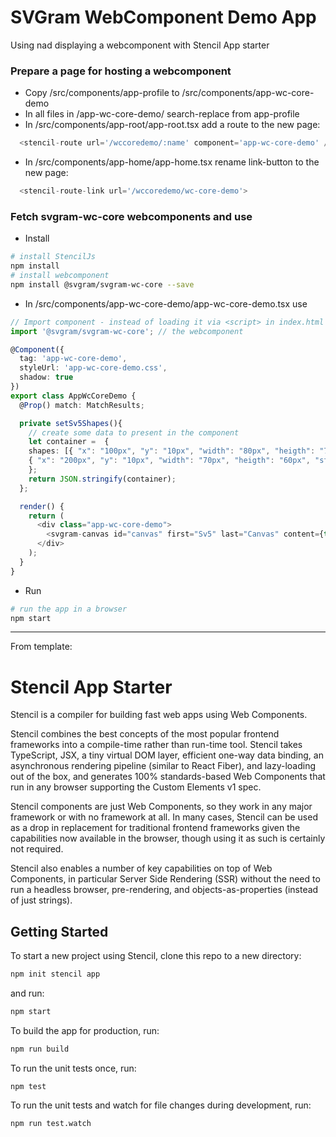 # SVGram WebComponent Demo App

Using nad displaying a webcomponent with Stencil App starter

### Prepare a page for hosting a webcomponent

* Copy /src/components/app-profile to /src/components/app-wc-core-demo
* In all files in /app-wc-core-demo/ search-replace from app-profile
* In /src/components/app-root/app-root.tsx add a route to the new page:
```typescript
  <stencil-route url='/wccoredemo/:name' component='app-wc-core-demo' />
```
* In /src/components/app-home/app-home.tsx rename link-button to the new page:
```typescript
  <stencil-route-link url='/wccoredemo/wc-core-demo'>
```

### Fetch svgram-wc-core webcomponents and use <svgram-canvas>

* Install
```bash
# install StencilJs
npm install
# install webcomponent
npm install @svgram/svgram-wc-core --save
```

* In /src/components/app-wc-core-demo/app-wc-core-demo.tsx use <svgram-canvas>
```typescript
// Import component - instead of loading it via <script> in index.html
import '@svgram/svgram-wc-core'; // the webcomponent

@Component({
  tag: 'app-wc-core-demo',
  styleUrl: 'app-wc-core-demo.css',
  shadow: true
})
export class AppWcCoreDemo {
  @Prop() match: MatchResults;

  private setSv5Shapes(){
    // create some data to present in the component
    let container =  {
    shapes: [{ "x": "100px", "y": "10px", "width": "80px", "heigth": "70px", "stroke": "red", "fill": "green"},
    { "x": "200px", "y": "10px", "width": "70px", "heigth": "60px", "stroke": "blue", "fill": "brown"}]
    };
    return JSON.stringify(container);  
  };  

  render() {
    return (
      <div class="app-wc-core-demo">
        <svgram-canvas id="canvas" first="Sv5" last="Canvas" content={this.setSv5Shapes()} ></svgram-canvas>
      </div>
    );
  }
}
```
* Run
```bash
# run the app in a browser
npm start
```

---

From template:

# Stencil App Starter

Stencil is a compiler for building fast web apps using Web Components.

Stencil combines the best concepts of the most popular frontend frameworks into a compile-time rather than run-time tool.  Stencil takes TypeScript, JSX, a tiny virtual DOM layer, efficient one-way data binding, an asynchronous rendering pipeline (similar to React Fiber), and lazy-loading out of the box, and generates 100% standards-based Web Components that run in any browser supporting the Custom Elements v1 spec.

Stencil components are just Web Components, so they work in any major framework or with no framework at all. In many cases, Stencil can be used as a drop in replacement for traditional frontend frameworks given the capabilities now available in the browser, though using it as such is certainly not required.

Stencil also enables a number of key capabilities on top of Web Components, in particular Server Side Rendering (SSR) without the need to run a headless browser, pre-rendering, and objects-as-properties (instead of just strings).

## Getting Started

To start a new project using Stencil, clone this repo to a new directory:

```bash
npm init stencil app
```

and run:

```bash
npm start
```

To build the app for production, run:

```bash
npm run build
```

To run the unit tests once, run:

```
npm test
```

To run the unit tests and watch for file changes during development, run:

```
npm run test.watch
```
